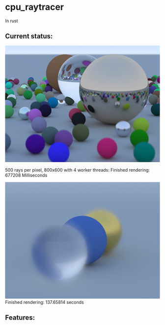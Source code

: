 # cpu_raytracer
In rust


## Current status:
![alt text](other/images/new.png "Current result")

500 rays per pixel, 800x600 with 4 worker threads:
Finished rendering: 677208 Milliseconds

![alt text](other/images/otherscene.png "Current result")
Finished rendering: 137.65814 seconds
## Features:

